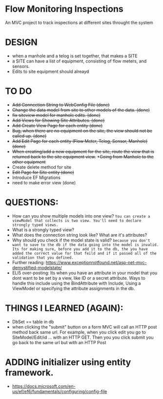 # Flow Monitoring Inspections
An MVC project to track inspections at different sites throught the system

# DESIGN
* when a manhole and a telog is set together, that makes a SITE
* a SITE can have a list of equipment, consisting of flow meters, and sensors.
* Edits to site equipment should alreayd 

# TO DO
* ~~Add Connection String to WebConfig File (done)~~
* ~~Change the data model from site to other models of the data. (done)~~
* ~~fix siteview model for manhole edits. (done)~~
* ~~Add Views for Showing Site Attributes. (done)~~
* ~~Add Create View Page for each entity (done)~~
* ~~Bug, when there are no equipment on the site, the view should not be called up. (done)~~
* ~~Add Edit Page for each entity (Flow Meter, Telog, Sensor, Manhole) (done)~~
* ~~When creating/add a new equipment for the site, route the view that is returned back to the site equipment view.~~
*~~Going from Manhole to the other equipment~~
* Create delete method for site
* ~~Edit Page for Site entity (done)~~
* Introduce EF Migrations
* need to make error view (done)

# QUESTIONS:
* How can you show multiple models into one view?
```You can create a viewModel that collects is two view. You'll need to declare strongly typed views.```
* What is a strongly typed view?
* What does the connection string look like? What are it's attributes?
* Why should you check if the model state is valid? ```because you don't want to save to the db if the data going into the model is invalid. Its for making sure, before you add it to the db, the you have added the correct value for that feild and if it passed all of the validation that you defined.```
* Further reading: https://www.exceptionnotfound.net/asp-net-mvc-demystified-modelstate/
* ELI5 over-posting: Its when you have an attribute in your model that you dont want to be set by a view, like ID or a secret attribute. Ways to handle this include using the BindAttribute with Include, Using a ViewModel or specifying the attribute assignments in the db.

# THINGS I LEARNED (AGAIN):
* DbSet == table in db
* when clicking the "submit" button on a form MVC will call an HTTP post method back same url. For example, when you click edit you go to SiteModel/Edit/id ... with an HTTP GET. Then you you click submit you go back to the same url but with an HTTP Post


# ADDING initializer using entity framework.
* https://docs.microsoft.com/en-us/ef/ef6/fundamentals/configuring/config-file